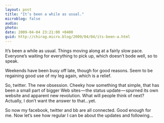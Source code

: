 ```yaml
---
layout: post
title: "It’s been a while as usual."
microblog: false
audio: 
photo: 
date: 2009-04-04 23:21:00 +0400
guid: http://chirag.micro.blog/2009/04/04/its-been-a.html
---
```

<p>It’s been a while as usual. Things moving along at a fairly slow pace. Everyone’s waiting for everything to pick up, which doesn’t bode well, so to speak.</p>
<p>Weekends have been busy off late, though for good reasons. Seem to be regaining good use of my leg again, which is a relief.</p>
<p>So, twitter. The new obsession. Cheeky how something that simple, that has been a small part of bigger Web sites — the status update — spurned its own website and apparent new revolution. What will people think of next? Actually, I don’t want the answer to that…yet.</p>
<p>So now my facebook, twitter and bb are all connected. Good enough for me. Now let’s see how regular I can be about the updates and following…</p>
